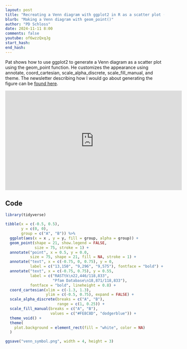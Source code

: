 ```yaml
---
layout: post
title: "Recreating a Venn diagram with ggplot2 in R as a scatter plot (CC314)"
blurb: "Making a Venn diagram with geom_point()"
author: "PD Schloss"
date: 2024-11-11 8:00
comments: false
youtube: of6wzzQxqJg
start_hash: 
end_hash: 
---
```


Pat shows how to use ggplot2 to generate a Venn diagram as a scatter plot using the geom_point function. He customizes the appearance using annotate, coord_cartesian, scale_alpha_discrete, scale_fill_manual, and theme. The newsletter describing how I would go about generating the figure can be [found here](https://shop.riffomonas.org/posts/drawing-venn-diagrams-with-ggplot2).

<iframe style="margin: 0 auto;display:block;" width="560" height="315" src="https://www.youtube.com/embed/{{ page.youtube }}" frameborder="0" allow="accelerometer; autoplay; encrypted-media; gyroscope; picture-in-picture" allowfullscreen></iframe>

## Code

```R
library(tidyverse)

tibble(x = c(-0.5, 0.5),
       y = c(0, 0),
       group = c("A", "B")) %>%
  ggplot(aes(x = x , y = y, fill = group, alpha = group)) + 
  geom_point(shape = 21, show.legend = FALSE,
             size = 75, stroke = 1) +
  annotate("point", x = 0.5, y = 0.0,
           size = 75, shape = 21, fill = NA, stroke = 1) +
  annotate("text", x = c(-0.75, 0, 0.75), y = 0,
           label = c("13,150", "9,296", "9,575"), fontface = "bold") +
  annotate("text", x = c(-0.75, 0.75), y = 0.55,
           label = c("RASTtk\n22,446/118,833",
                     "Pfam Database\n18,871/118,833"),
           fontface = "bold", lineheight = 0.8) +
  coord_cartesian(xlim = c(-1.3, 1.3),
                  ylim = c(-0.5, 0.75), expand = FALSE) +
  scale_alpha_discrete(breaks = c("A", "B"),
                       range = c(1, 0.25)) +
  scale_fill_manual(breaks = c("A", "B"),
                    values = c("#FE8C8D", "dodgerblue")) +
  theme_void() +
  theme(
    plot.background = element_rect(fill = "white", color = NA)
  )

ggsave("venn_symbol.png", width = 4, height = 3)
```